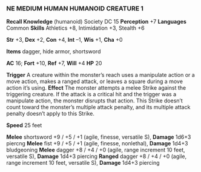 ### NE MEDIUM HUMAN HUMANOID CREATURE 1

**Recall Knowledge** (humanoid) Society DC 15
**Perception** +7
**Languages** Common
**Skills** Athletics +8, Intimidation +3, Stealth +6

**Str** +3, **Dex** +2, **Con** +4, **Int** –1, **Wis** +1, **Cha** +0

**Items** dagger, hide armor, shortsword

**AC** 16; **Fort** +10, **Ref** +7, **Will** +4
**HP** 20

**Trigger** A creature within the monster’s reach uses a manipulate action or a move action, makes a ranged attack, or leaves a square during a move action it’s using. **Effect** The monster attempts a melee Strike against the triggering creature. If the attack is a critical hit and the trigger was a manipulate action, the monster disrupts that action. This Strike doesn’t count toward the monster’s multiple attack penalty, and its multiple attack penalty doesn’t apply to this Strike.

**Speed** 25 feet

**Melee** shortsword +9 / +5 / +1 (agile, finesse, versatile S), **Damage** 1d6+3 piercng
**Melee** fist +9 / +5 / +1 (agile, finesse, nonlethal), **Damage** 1d4+3 bludgeoning
**Melee** dagger +8 / +4 / +0 (agile, range increment 10 feet, versatile S), **Damage** 1d4+3 piercing
**Ranged** dagger +8 / +4 / +0 (agile, range increment 10 feet, versatile S), **Damage** 1d4+3 piercing